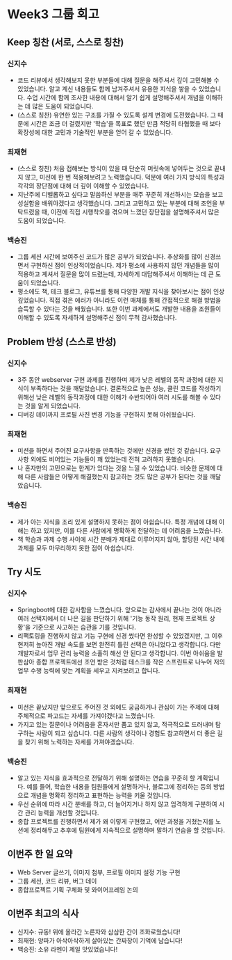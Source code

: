 # Week3 그룹 회고
## Keep 칭찬 (서로, 스스로 칭찬)
### 신지수
- 코드 리뷰에서 생각해보지 못한 부분들에 대해 질문을 해주셔서 깊이 고민해볼 수 있었습니다. 알고 계신 내용들도 함께 남겨주셔서 유용한 지식을 쌓을 수 있었습니다. 수업 시간에 함께 조사한 내용에 대해서 알기 쉽게 설명해주셔서 개념을 이해하는 데 많은 도움이 되었습니다.
- (스스로 칭찬) 유연한 있는 구조를 가질 수 있도록 설계 변경에 도전했습니다. 그 때문에 시간은 조금 더 걸렸지만 '학습'을 목표로 했던 만큼 적당히 타협했을 때 보다 확장성에 대한 고민과 기술적인 부분을 얻어 갈 수 있었습니다. 
### 최재현
- (스스로 칭찬) 처음 접해보는 방식이 있을 때 단순히 머릿속에 넣어두는 것으로 끝내지 않고, 미션에 한 번 적용해보려고 노력했습니다. 덕분에 여러 가지 방식의 특성과 각각의 장단점에 대해 더 깊이 이해할 수 있었습니다.
- 지난주에 디벨롭하고 싶다고 말씀하신 부분을 매주 꾸준히 개선하시는 모습을 보고 성실함을 배워야겠다고 생각했습니다. 그리고 고민하고 있는 부분에 대해 조언을 부탁드렸을 때, 이전에 직접 시행착오를 겪으며 느꼈던 장단점을 설명해주셔서 많은 도움이 되었습니다. 
### 백승진
- 그룹 세션 시간에 보여주신 코드가 많은 공부가 되었습니다. 추상화를 많이 신경쓰면서 구현하신 점이 인상적이었습니다. 제가 평소에 사용하지 않던 개념들을 많이 적용하고 계셔서 질문을 많이 드렸는데, 자세하게 대답해주셔서 이해하는 데 큰 도움이 되었습니다.
- 평소에도 책, 테크 블로그, 유튜브를 통해 다양한 개발 지식을 찾아보시는 점이 인상 깊었습니다. 직접 겪은 에러가 아니라도 이런 매체를 통해 간접적으로 해결 방법을 습득할 수 있다는 것을 배웠습니다. 또한 이번 과제에서도 개발한 내용을 조원들이 이해할 수 있도록 자세하게 설명해주신 점이 무척 감사했습니다.
## Problem 반성 (스스로 반성)
### 신지수
- 3주 동안 webserver 구현 과제를 진행하며 제가 낮은 레벨의 동작 과정에 대한 지식이 부족하다는 것을 깨달았습니다. 결론적으로 높은 성능, 클린 코드를 작성하기 위해선 낮은 레벨의 동작과정에 대한 이해가 수반되어야 여러 시도를 해볼 수 있다는 것을 알게 되었습니다.
- 디버깅 데이까지 프로필 사진 변경 기능을 구현하지 못해 아쉬웠습니다.
### 최재현
- 미션을 하면서 주어진 요구사항을 만족하는 것에만 신경을 썼던 것 같습니다. 요구사항 외에도 비어있는 기능들이 꽤 있었는데 전혀 고려하지 못했습니다.
- 나 혼자만의 고민으로는 한계가 있다는 것을 느낄 수 있었습니다. 비슷한 문제에 대해 다른 사람들은 어떻게 해결했는지 참고하는 것도 많은 공부가 된다는 것을 깨달았습니다.
### 백승진
- 제가 아는 지식을 조리 있게 설명하지 못하는 점이 아쉽습니다. 특정 개념에 대해 이해는 하고 있지만, 이를 다른 사람에게 명확하게 전달하는 데 어려움을 느꼈습니다.
- 책 학습과 과제 수행 사이에 시간 분배가 제대로 이루어지지 않아, 할당된 시간 내에 과제를 모두 마무리하지 못한 점이 아쉽습니다.
## Try 시도
### 신지수
- Springboot에 대한 감사함을 느꼈습니다. 앞으로는 감사에서 끝나는 것이 아니라 여러 선택지에서 더 나은 길을 판단하기 위해 '기능 동작 원리, 현재 프로젝트 상황'을 기준으로 사고하는 습관을 기를 것입니다.
- 리팩토링을 진행하지 않고 기능 구현에 신경 썼다면 완성할 수 있었겠지만, 그 이후 현저히 높아진 개발 속도를 보면 완전히 틀린 선택은 아니었다고 생각합니다. 다만 개발자로서 업무 관리 능력을 소홀히 해선 안 된다고 생각합니다. 이번 아쉬움을 발판삼아 종합 프로젝트에선 조언 받은 것처럼 테스크를 작은 스프린트로 나누어 저의 업무 수행 능력에 맞는 계획을 세우고 지켜보려고 합니다.
### 최재현
- 미션은 끝났지만 앞으로도 주어진 것 외에도 궁금하거나 관심이 가는 주제에 대해 주체적으로 파고드는 자세를 가져야겠다고 느꼈습니다.
- 가지고 있는 질문이나 어려움을 혼자서만 품고 있지 않고, 적극적으로 드러내며 탐구하는 사람이 되고 싶습니다. 다른 사람의 생각이나 경험도 참고하면서 더 좋은 길을 찾기 위해 노력하는 자세를 가져야겠습니다.
### 백승진
- 알고 있는 지식을 효과적으로 전달하기 위해 설명하는 연습을 꾸준히 할 계획입니다. 예를 들어, 학습한 내용을 팀원들에게 설명하거나, 블로그에 정리하는 등의 방법으로 개념을 명확히 정리하고 표현하는 능력을 키울 것입니다.
- 우선 순위에 따라 시간 분배를 하고, 더 늘어지거나 하지 않고 엄격하게 구분하여 시간 관리 능력을 개선할 것입니다.
- 종합 프로젝트를 진행하면서 제가 왜 이렇게 구현했고, 어떤 과정을 거쳤는지를 노션에 정리해두고 추후에 팀원에게 지속적으로 설명하며 말하기 연습을 할 것입니다.
## 이번주 한 일 요약
- Web Server 글쓰기, 이미지 첨부, 프로필 이미지 설정 기능 구현
- 그룹 세션, 코드 리뷰, 버그 데이
- 종합프로젝트 기획 구체화 및 와이어프레임 논의
## 이번주 최고의 식사
- 신지수: 규동! 위에 올라간 노른자와 삼삼한 간이 조화로웠습니다!
- 최재현: 양파가 아삭아삭하게 살아있는 간짜장이 기억에 남습니다!
- 백승진: 소유 라멘이 제일 맛있었습니다!

